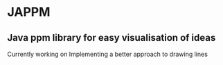 # JAPPM 
## Java ppm library for easy visualisation of ideas

Currently working on Implementing a better approach to drawing lines

